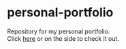 # personal-portfolio
Repository for my personal portfolio. \
Click [here](https://arq0n.github.io/personal-portfolio/) or on the side to check it out. 
